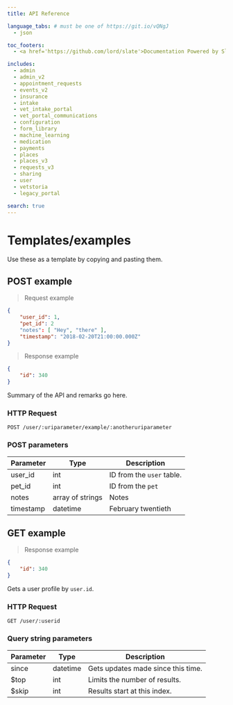 ```yaml
---
title: API Reference

language_tabs: # must be one of https://git.io/vQNgJ
  - json

toc_footers:
  - <a href='https://github.com/lord/slate'>Documentation Powered by Slate</a>

includes:
  - admin
  - admin_v2
  - appointment_requests
  - events_v2
  - insurance
  - intake
  - vet_intake_portal
  - vet_portal_communications
  - configuration
  - form_library
  - machine_learning
  - medication
  - payments
  - places
  - places_v3
  - requests_v3
  - sharing
  - user
  - vetstoria
  - legacy_portal

search: true
---
```

# Templates/examples
Use these as a template by copying and pasting them.

## POST example
> Request example

```json
{
	"user_id": 1,
	"pet_id": 2
	"notes": [ "Hey", "there" ],
	"timestamp": "2018-02-20T21:00:00.000Z"
}
```

> Response example

```json
{
    "id": 340
}
```

Summary of the API and remarks go here.

### HTTP Request
`POST /user/:uriparameter/example/:anotheruriparameter`

### POST parameters
Parameter | Type | Description
--------- | ---- | -----------
user_id | int | ID from the `user` table.
pet_id | int| ID from the `pet`
notes | array of strings | Notes
timestamp | datetime | February twentieth

## GET example

> Response example

```json
{
    "id": 340
}
```

Gets a user profile by `user.id`.

### HTTP Request
`GET /user/:userid`

### Query string parameters
Parameter | Type | Description
--------- | ---- | -----------
since | datetime | Gets updates made since this time.
$top | int | Limits the number of results.
$skip | int | Results start at this index.
